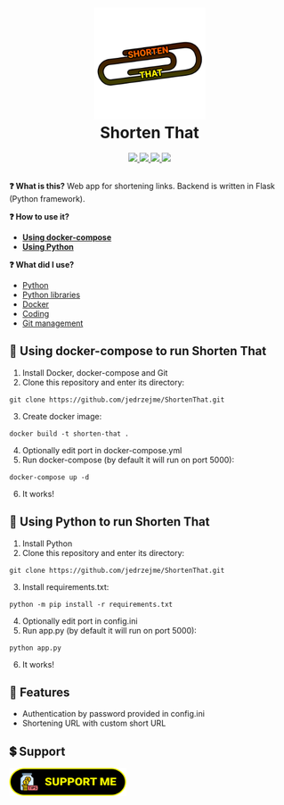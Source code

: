 <h1 align = 'center'>
    <img 
        src = '/assets/icon.png' 
        height = '200' 
        width = '200' 
        alt = 'Icon' 
    />
    <br>
    Shorten That
    <br>
</h1>

<div align = 'center'>
    <a href = 'https://github.com/jedrzejme/ShortenThat/'>
        <img src = 'https://img.shields.io/github/stars/jedrzejme/ShortenThat?style=for-the-badge&color=%23cfb002'/>
    </a>
    <a href = 'https://github.com/jedrzejme/ShortenThat/tags'>
        <img src = 'https://img.shields.io/github/v/tag/jedrzejme/ShortenThat?style=for-the-badge&label=version'/>
    </a>
    <a href = 'https://github.com/jedrzejme/ShortenThat/issues'>
        <img src = 'https://img.shields.io/github/issues/jedrzejme/ShortenThat?style=for-the-badge&color=%23ff6f00'/>
    </a>
    <a href = 'https://github.com/jedrzejme/ShortenThat/pulls'>
        <img src = 'https://img.shields.io/github/issues-pr/jedrzejme/ShortenThat?style=for-the-badge'/>
    </a>
</div>

<br>

**❓ What is this?** Web app for shortening links. Backend is written in Flask (Python framework).

**❓ How to use it?**
* [**Using docker-compose**](#using-docker-compose-to-run-shorten-that)
* [**Using Python**](#using-python-to-run-shorten-that)

**❓ What did I use?**
* [Python](https://www.python.org/)
* [Python libraries](/requirements.txt)
* [Docker](https://www.docker.com/)
* [Coding](https://code.visualstudio.com/)
* [Git management](https://desktop.github.com/)

## 🐳 Using docker-compose to run Shorten That
1) Install Docker, docker-compose and Git
2) Clone this repository and enter its directory:
```
git clone https://github.com/jedrzejme/ShortenThat.git
```
3) Create docker image:
```
docker build -t shorten-that .
```
4) Optionally edit port in docker-compose.yml
5) Run docker-compose (by default it will run on port 5000):
```
docker-compose up -d
```
6) It works!

## 🐍 Using Python to run Shorten That
1) Install Python
2) Clone this repository and enter its directory:
```
git clone https://github.com/jedrzejme/ShortenThat.git
```
3) Install requirements.txt:
```
python -m pip install -r requirements.txt
```
4) Optionally edit port in config.ini
5) Run app.py (by default it will run on port 5000):
```
python app.py
```
6) It works!

## 🚀 Features
* Authentication by password provided in config.ini
* Shortening URL with custom short URL

## 💲 Support
<p><a href="https://support.jedrzej.me/" target="_blank"> <img align="left" src="https://raw.githubusercontent.com/jedrzejme/jedrzejme/main/assets/supportme.svg" height="50" width="210" alt="jedrzejme" /></a></p>